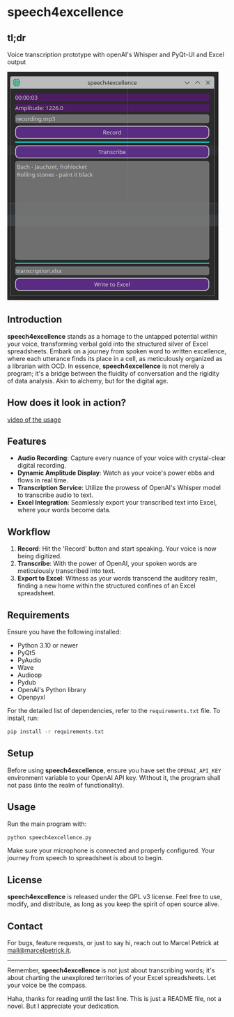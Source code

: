 # speech4excellence

## tl;dr
Voice transcription prototype with openAI's Whisper and PyQt-UI and Excel output

![screenshot of the ui](screenshot_ui.png)

## Introduction

**speech4excellence** stands as a homage to the untapped potential within your voice, transforming verbal gold into the
structured silver of Excel spreadsheets. Embark on a journey from spoken word to written excellence, where each
utterance finds its place in a cell, as meticulously organized as a librarian with OCD. In essence, **speech4excellence**
is not merely a program; it's a bridge between the fluidity of conversation and the rigidity of data analysis. Akin
to alchemy, but for the digital age.

## How does it look in action?
[video of the usage](recording.mp4)

## Features

- **Audio Recording**: Capture every nuance of your voice with crystal-clear digital recording.
- **Dynamic Amplitude Display**: Watch as your voice's power ebbs and flows in real time.
- **Transcription Service**: Utilize the prowess of OpenAI's Whisper model to transcribe audio to text.
- **Excel Integration**: Seamlessly export your transcribed text into Excel, where your words become data.

## Workflow

1. **Record**: Hit the 'Record' button and start speaking. Your voice is now being digitized.
2. **Transcribe**: With the power of OpenAI, your spoken words are meticulously transcribed into text.
3. **Export to Excel**: Witness as your words transcend the auditory realm, finding a new home within the structured
   confines of an Excel spreadsheet.

## Requirements

Ensure you have the following installed:

- Python 3.10 or newer
- PyQt5
- PyAudio
- Wave
- Audioop
- Pydub
- OpenAI's Python library
- Openpyxl

For the detailed list of dependencies, refer to the `requirements.txt` file. To install, run:

```bash
pip install -r requirements.txt
```

## Setup

Before using **speech4excellence**, ensure you have set the `OPENAI_API_KEY` environment variable to your OpenAI API
key. Without it, the program shall not pass (into the realm of functionality).

## Usage

Run the main program with:
```bash
python speech4excellence.py
```

Make sure your microphone is connected and properly configured. Your journey from speech to spreadsheet is about to
begin.

## License

**speech4excellence** is released under the GPL v3 license. Feel free to use, modify, and distribute, as long as you
keep the spirit of open source alive.

## Contact

For bugs, feature requests, or just to say hi, reach out to Marcel Petrick
at [mail@marcelpetrick.it](mailto:mail@marcelpetrick.it).

---

Remember, **speech4excellence** is not just about transcribing words; it's about charting the unexplored territories of
your Excel spreadsheets. Let your voice be the compass.  

Haha, thanks for reading until the last line. This is just a README file, not a novel. But I appreciate your dedication.

